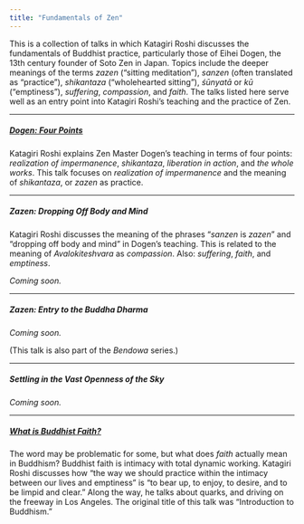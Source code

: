```yaml
---
title: "Fundamentals of Zen"
---
```


This is a collection of talks in which Katagiri Roshi discusses the fundamentals of Buddhist practice, particularly those of Eihei Dogen, the 13th century founder of Soto Zen in Japan. Topics include the deeper meanings of the terms *zazen* (“sitting meditation”), *sanzen* (often translated as “practice”), *shikantaza* (“wholehearted sitting”),  *śūnyatā* or *kū* (“emptiness”), *suffering*, *compassion*, and *faith*. The talks listed here serve well as an entry point into Katagiri Roshi’s teaching and the practice of Zen. 

---

##### [Dogen: Four Points](1987-01-10-Dogen-Four-Points)

Katagiri Roshi explains Zen Master Dogen’s teaching in terms of four points: *realization of impermanence*, *shikantaza*, *liberation in action*, and *the whole works*. This talk focuses on *realization of impermanence* and the meaning of *shikantaza*, or *zazen* as practice.

---

##### Zazen: Dropping Off Body and Mind

Katagiri Roshi discusses the meaning of the phrases “*sanzen* is *zazen*” and “dropping off body and mind” in Dogen’s teaching. This is related to the meaning of *Avalokiteshvara* as *compassion*. Also: *suffering*, *faith*, and *emptiness*. 

*Coming soon.*

---

##### Zazen: Entry to the Buddha Dharma

*Coming soon.*

(This talk is also part of the *Bendowa* series.)

---

##### Settling in the Vast Openness of the Sky

*Coming soon.*

---

##### [What is Buddhist Faith?](1985-06-22-Introduction-to-Buddhism)

The word may be problematic for some, but what does *faith* actually mean in Buddhism? Buddhist faith is intimacy with total dynamic working. Katagiri Roshi discusses how “the way we should practice within the intimacy between our lives and emptiness” is “to bear up, to enjoy, to desire, and to be limpid and clear.” Along the way, he talks about quarks, and driving on the freeway in Los Angeles. The original title of this talk was “Introduction to Buddhism.”

